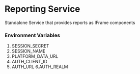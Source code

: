 # Reporting Service

Standalone Service that provides reports as IFrame components


### Environment Variables

1. SESSION_SECRET
2. SESSION_NAME
3. PLATFORM_DATA_URL
4. AUTH_CLIENT_ID
5. AUTH_URL
6.AUTH_REALM